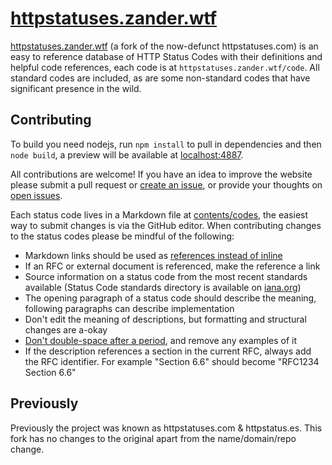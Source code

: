# [httpstatuses.zander.wtf][5]

[httpstatuses.zander.wtf][5] (a fork of the now-defunct httpstatuses.com) is an easy to reference database of HTTP Status Codes with their definitions and helpful code references, each code is at `httpstatuses.zander.wtf/code`. All standard codes are included, as are some non-standard codes that have significant presence in the wild.

## Contributing

To build you need nodejs, run `npm install` to pull in dependencies and then `node build`, a preview will be available at [localhost:4887][8].

All contributions are welcome! If you have an idea to improve the website please submit a pull request or [create an issue][1], or provide your thoughts on [open issues][1].

Each status code lives in a Markdown file at [contents/codes](contents/codes), the easiest way to submit changes is via the GitHub editor. When contributing changes to the status codes please be mindful of the following:

- Markdown links should be used as [references instead of inline][2]
- If an RFC or external document is referenced, make the reference a link
- Source information on a status code from the most recent standards available (Status Code standards directory is available on [iana.org][3])
- The opening paragraph of a status code should describe the meaning, following paragraphs can describe implementation
- Don't edit the meaning of descriptions, but formatting and structural changes are a-okay
- [Don't double-space after a period][4], and remove any examples of it
- If the description references a section in the current RFC, always add the RFC identifier. For example "Section 6.6" should become "RFC1234 Section 6.6"

## Previously

Previously the project was known as httpstatuses.com & httpstatus.es. This fork has no changes to the original apart from the name/domain/repo change.

[1]: https://github.com/mrmartineau/httpstatuses/issues
[2]: https://daringfireball.net/projects/markdown/syntax#link
[3]: http://www.iana.org/assignments/http-status-codes/http-status-codes.xhtml
[4]: http://www.slate.com/articles/technology/technology/2011/01/space_invaders.html
[5]: https://httpstatuses.zander.wtf
[8]: http://localhost:4887
